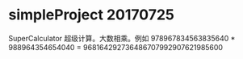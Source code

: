 # simpleProject 20170725
SuperCalculator 超级计算。大数相乘。例如 978967834563835640 * 988964354654040 = 968164292736486707992907621985600
